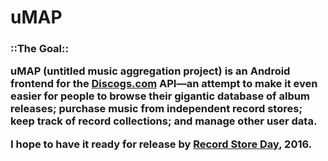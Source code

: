 # uMAP
<h3>::The Goal::

uMAP (untitled music aggregation project) is an Android frontend for the [Discogs.com](http://www.discogs.com) API—an attempt to make it even easier for people to browse their gigantic database of album releases; purchase music from independent record stores; keep track of record collections; and manage other user data.

I hope to have it ready for release by [Record Store Day](http://www.recordstoreday.com/), 2016.
